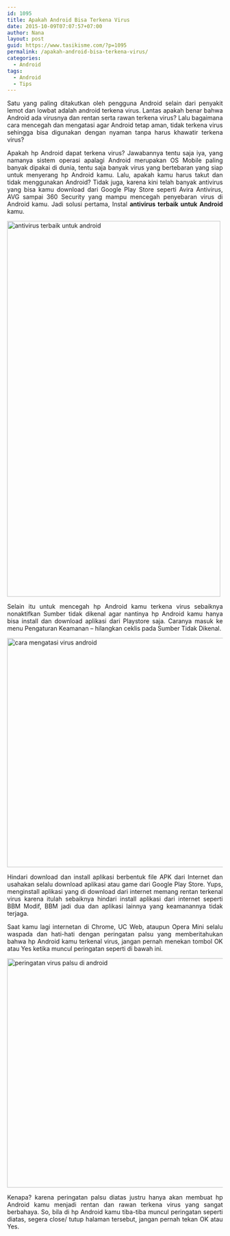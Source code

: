 ```yaml
---
id: 1095
title: Apakah Android Bisa Terkena Virus
date: 2015-10-09T07:07:57+07:00
author: Nana
layout: post
guid: https://www.tasikisme.com/?p=1095
permalink: /apakah-android-bisa-terkena-virus/
categories:
  - Android
tags:
  - Android
  - Tips
---
```

<p style="text-align: justify;">
  Satu yang paling ditakutkan oleh pengguna Android selain dari penyakit lemot dan lowbat adalah android terkena virus. Lantas apakah benar bahwa Android ada virusnya dan rentan serta rawan terkena virus? Lalu bagaimana cara mencegah dan mengatasi agar Android tetap aman, tidak terkena virus sehingga bisa digunakan dengan nyaman tanpa harus khawatir terkena virus?<!--more-->
</p>

<p style="text-align: justify;">
  Apakah hp Android dapat terkena virus? Jawabannya tentu saja iya, yang namanya sistem operasi apalagi Android merupakan OS Mobile paling banyak dipakai di dunia, tentu saja banyak virus yang bertebaran yang siap untuk menyerang hp Android kamu. Lalu, apakah kamu harus takut dan tidak menggunakan Android? Tidak juga, karena kini telah banyak antivirus yang bisa kamu download dari Google Play Store seperti Avira Antivirus, AVG sampai 360 Security yang mampu mencegah penyebaran virus di Android kamu. Jadi solusi pertama, Instal <strong>antivirus terbaik untuk Android</strong> kamu.
</p>

<p style="text-align: justify;">
  <img loading="lazy" class="aligncenter" src="https://3.bp.blogspot.com/-Sd-oJOEwwnk/VhafLP20PXI/AAAAAAAAHNA/-X6WT2wyEcQ/s1600/antivirus-terbaik-untuk-android-1.png" alt="antivirus terbaik untuk android" width="498" height="875" />
</p>

<p style="text-align: justify;">
  Selain itu untuk mencegah hp Android kamu terkena virus sebaiknya nonaktifkan Sumber tidak dikenal agar nantinya hp Android kamu hanya bisa install dan download aplikasi dari Playstore saja. Caranya masuk ke menu Pengaturan Keamanan – hilangkan ceklis pada Sumber Tidak Dikenal.
</p>

<p style="text-align: justify;">
  <img loading="lazy" class="aligncenter" src="https://2.bp.blogspot.com/-qCpWkWIA74M/VhafKzjYLPI/AAAAAAAAHM8/-ZlrEMwfA64/s1600/mengatasi-virus-android-2.png" alt="cara mengatasi virus android" width="610" height="534" />
</p>

<p style="text-align: justify;">
  Hindari download dan install aplikasi berbentuk file APK dari Internet dan usahakan selalu download aplikasi atau game dari Google Play Store. Yups, menginstall aplikasi yang di download dari internet memang rentan terkenal virus karena itulah sebaiknya hindari install aplikasi dari internet seperti BBM Modif, BBM jadi dua dan aplikasi lainnya yang keamanannya tidak terjaga.
</p>

<p style="text-align: justify;">
  Saat kamu lagi internetan di Chrome, UC Web, ataupun Opera Mini selalu waspada dan hati-hati dengan peringatan palsu yang memberitahukan bahwa hp Android kamu terkenal virus, jangan pernah menekan tombol OK atau Yes ketika muncul peringatan seperti di bawah ini.
</p>

<p style="text-align: justify;">
  <img loading="lazy" class="aligncenter" src="https://2.bp.blogspot.com/-IVi-r25PPp8/VhafLIi_45I/AAAAAAAAHNE/ZejIp69DZYU/s1600/peringatan-virus-palsu-3.png" alt="peringatan virus palsu di android" width="610" height="534" />
</p>

<p style="text-align: justify;">
  Kenapa? karena peringatan palsu diatas justru hanya akan membuat hp Android kamu menjadi rentan dan rawan terkena virus yang sangat berbahaya. So, bila di hp Android kamu tiba-tiba muncul peringatan seperti diatas, segera close/ tutup halaman tersebut, jangan pernah tekan OK atau Yes.
</p>